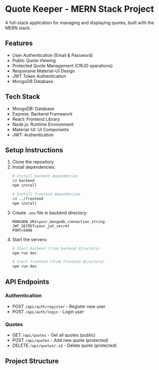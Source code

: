 # Quote Keeper - MERN Stack Project

A full-stack application for managing and displaying quotes, built with the MERN stack.

## Features

- User Authentication (Email & Password)
- Public Quote Viewing
- Protected Quote Management (CRUD operations)
- Responsive Material-UI Design
- JWT Token Authentication
- MongoDB Database

## Tech Stack

- MongoDB: Database
- Express: Backend Framework
- React: Frontend Library
- Node.js: Runtime Environment
- Material-UI: UI Components
- JWT: Authentication

## Setup Instructions

1. Clone the repository
2. Install dependencies:
   ```bash
   # Install backend dependencies
   cd backend
   npm install

   # Install frontend dependencies
   cd ../frontend
   npm install
   ```
3. Create `.env` file in backend directory:
   ```
   MONGODB_URI=your_mongodb_connection_string
   JWT_SECRET=your_jwt_secret
   PORT=5000
   ```
4. Start the servers:
   ```bash
   # Start backend (from backend directory)
   npm run dev

   # Start frontend (from frontend directory)
   npm run dev
   ```

## API Endpoints

### Authentication
- POST `/api/auth/register` - Register new user
- POST `/api/auth/login` - Login user

### Quotes
- GET `/api/quotes` - Get all quotes (public)
- POST `/api/quotes` - Add new quote (protected)
- DELETE `/api/quotes/:id` - Delete quote (protected)

## Project Structure 